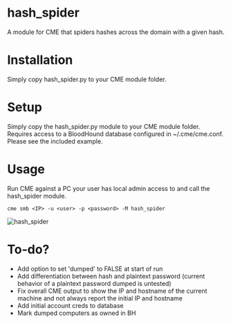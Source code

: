 # hash_spider
A module for CME that spiders hashes across the domain with a given hash.

# Installation
Simply copy hash_spider.py to your CME module folder.

# Setup
Simply copy the hash_spider.py module to your CME module folder. Requires access to a BloodHound database configured in ~/.cme/cme.conf. Please see the included example.

# Usage
Run CME against a PC your user has local admin access to and call the hash_spider module.
```
cme smb <IP> -u <user> -p <password> -M hash_spider
```
![hash_spider](https://user-images.githubusercontent.com/86318031/151194508-52972e02-8fea-411a-834f-06dd7ea3aeb5.png)

# To-do?
* Add option to set 'dumped' to FALSE at start of run
* Add differentiation between hash and plaintext password (current behavior of a plaintext password dumped is untested)
* Fix overall CME output to show the IP and hostname of the current machine and not always report the initial IP and hostname
* Add initial account creds to database
* Mark dumped computers as owned in BH
